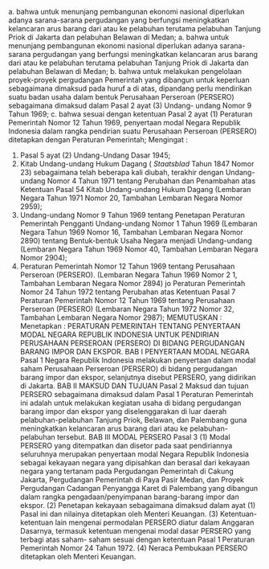  a. bahwa untuk menunjang pembangunan ekonomi nasional diperlukan adanya sarana-sarana pergudangan yang berfungsi meningkatkan kelancaran arus barang dari atau ke pelabuhan terutama pelabuhan Tanjung Priok di Jakarta dan pelabuhan Belawan di Medan;
a. bahwa untuk menunjang pembangunan ekonomi nasional diperlukan adanya sarana-sarana pergudangan yang berfungsi meningkatkan kelancaran arus barang dari atau ke pelabuhan terutama pelabuhan Tanjung Priok di Jakarta dan pelabuhan Belawan di Medan;
b. bahwa untuk melakukan pengelolaan proyek-proyek pergudangan Pemerintah yang dibangun untuk keperluan sebagaimana dimaksud pada huruf a di atas, dipandang perlu mendirikan suatu badan usaha dalam bentuk Perusahaan Perseroan (PERSERO) sebagaimana dimaksud dalam Pasal 2 ayat (3) Undang- undang Nomor 9 Tahun 1969;
c. bahwa sesuai dengan ketentuan Pasal 2 ayat (1) Peraturan Pemerintah Nomor 12 Tahun 1969, penyertaan modal Negara Republik Indonesia dalam rangka pendirian suatu Perusahaan Perseroan (PERSERO) ditetapkan dengan Peraturan Pemerintah;
Mengingat :

1. Pasal 5 ayat (2) Undang-Undang Dasar 1945;
2. Kitab Undang-undang Hukum Dagang ( _Staatsblad_ Tahun 1847 Nomor 23) sebagaimana telah beberapa kali diubah, terakhir dengan Undang-undang Nomor 4 Tahun 1971 tentang Perubahan dan Penambahan atas Ketentuan Pasal 54 Kitab Undang-undang Hukum Dagang (Lembaran Negara Tahun 1971 Nomor 20, Tambahan Lembaran Negara Nomor 2959);
3. Undang-undang Nomor 9 Tahun 1969 tentang Penetapan Peraturan Pemerintah Pengganti Undang-undang Nomor 1 Tahun 1969 (Lembaran Negara Tahun 1969 Nomor 16, Tambahan Lembaran Negara Nomor 2890) tentang Bentuk-bentuk Usaha Negara menjadi Undang-undang (Lembaran Negara Tahun 1969 Nomor 40, Tambahan Lembaran Negara Nomor 2904);
4. Peraturan Pemerintah Nomor 12 Tahun 1969 tentang Perusahaan Perseroan (PERSERO). (Lembaran Negara Tahun 1969 Nomor 2 1, Tambahan Lembaran Negara Nomor 2894) jo Peraturan Pemerintah Nomor 24 Tahun 1972 tentang Perubahan atas Ketentuan Pasal 7 Peraturan Pemerintah Nomor 12 Tahun 1969 tentang Perusahaan Perseroan (PERSERO) (Lembaran Negara Tahun 1972 Nomor 32, Tambahan Lembaran Negara Nomor 2987);
MEMUTUSKAN :
 Menetapkan : PERATURAN PEMERINTAH TENTANG PENYERTAAN MODAL NEGARA REPUBLIK INDONESIA UNTUK PENDIRIAN PERUSAHAAN PERSEROAN (PERSERO) DI BIDANG PERGUDANGAN BARANG IMPOR DAN EKSPOR. BAB I PENYERTAAN MODAL NEGARA Pasal 1 Negara Republik Indonesia melakukan penyertaan dalam modal saham Perusahaan Perseroan (PERSERO) di bidang pergudangan barang impor dan ekspor, selanjutnya disebut PERSERO, yang didirikan di Jakarta. BAB II MAKSUD DAN TUJUAN Pasal 2 Maksud dan tujuan PERSERO sebagaimana dimaksud dalam Pasal 1 Peraturan Pemerintah ini adalah untuk melakukan kegiatan usaha di bidang pergudangan barang impor dan ekspor yang diselenggarakan di luar daerah pelabuhan-pelabuhan Tanjung Priok, Belawan, dan Palembang guna meningkatkan kelancaran arus barang dari atau ke pelabuhan-pelabuhan tersebut. BAB III MODAL PERSERO Pasal 3 (1) Modal PERSERO yang ditempatkan dan disetor pada saat pendiriannya seluruhnya merupakan penyertaan modal Negara Republik Indonesia sebagai kekayaan negara yang dipisahkan dan berasal dari kekayaan negara yang tertanam pada Pergudangan Pemerintah di Cakung Jakarta, Pergudangan Pemerintah di Paya Pasir Medan, dan Proyek Pergudangan Cadangan Penyangga Karet di Palembang yang dibangun dalam rangka pengadaan/penyimpanan barang-barang impor dan ekspor. (2) Penetapan kekayaan sebagaimana dimaksud dalam ayat (1) Pasal ini dan nilainya ditetapkan oleh Menteri Keuangan. (3) Ketentuan-ketentuan lain mengenai permodalan PERSERO diatur dalam Anggaran Dasarnya, termasuk ketentuan mengenai modal dasar PERSERO yang terbagi atas saham- saham sesuai dengan ketentuan Pasal 1 Peraturan Pemerintah Nomor 24 Tahun 1972. (4) Neraca Pembukaan PERSERO ditetapkan oleh Menteri Keuangan.